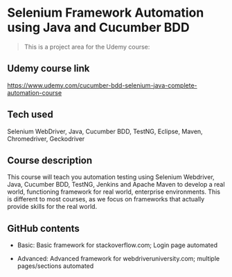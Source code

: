 
# Selenium Framework Automation using Java and Cucumber BDD

> This is a project area for the Udemy course: 

## Udemy course link
https://www.udemy.com/cucumber-bdd-selenium-java-complete-automation-course

## Tech used
Selenium WebDriver, Java, Cucumber BDD, TestNG, Eclipse, Maven, Chromedriver, Geckodriver

## Course description
This course will teach you automation testing using Selenium Webdriver, Java, Cucumber BDD, TestNG, Jenkins and Apache Maven to develop a real world, functioning framework for real world, enterprise environments. This is different to most courses, as we focus on frameworks that actually provide skills for the real world. 

## GitHub contents

  * Basic: Basic framework for stackoverflow.com; Login page automated

  * Advanced: Advanced framework for webdriveruniversity.com; multiple pages/sections automated 

